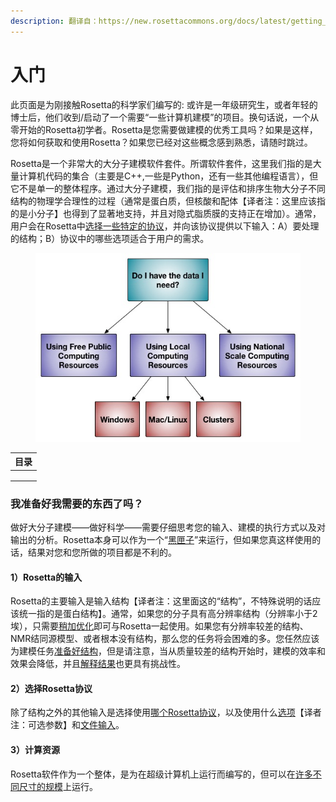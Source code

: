 ```yaml
---
description: 翻译自：https://new.rosettacommons.org/docs/latest/getting_started/Getting-Started
---
```


# 入门

此页面是为刚接触Rosetta的科学家们编写的: 或许是一年级研究生，或者年轻的博士后，他们收到/启动了一个需要“一些计算机建模”的项目。换句话说，一个从零开始的Rosetta初学者。Rosetta是您需要做建模的优秀工具吗？如果是这样，您将如何获取和使用Rosetta？如果您已经对这些概念感到熟悉，请随时跳过。

Rosetta是一个非常大的大分子建模软件套件。所谓软件套件，这里我们指的是大量计算机代码的集合（主要是C++,一些是Python，还有一些其他编程语言），但它不是单一的整体程序。通过大分子建模，我们指的是评估和排序生物大分子不同结构的物理学合理性的过程（通常是蛋白质，但核酸和配体【译者注：这里应该指的是小分子】也得到了显著地支持，并且对隐式脂质膜的支持正在增加）。通常，用户会在Rosetta中[选择一些特定的协议](https://new.rosettacommons.org/docs/latest/getting\_started/Solving-a-Biological-Problem)，并向该协议提供以下输入：A）要处理的结构；B）协议中的哪些选项适合于用户的需求。

<figure><img src="../.gitbook/assets/image.png" alt=""><figcaption></figcaption></figure>

| 目录 |
| -- |
|    |
|    |
|    |

### 我准备好我需要的东西了吗？

做好大分子建模——做好科学——需要仔细思考您的输入、建模的执行方式以及对输出的分析。Rosetta本身可以作为一个“[黑匣子](https://en.wikipedia.org/wiki/Black\_box)”来运行，但如果您真这样使用的话，结果对您和您所做的项目都是不利的。

#### 1）Rosetta的输入

Rosetta的主要输入是输入结构【译者注：这里面这的“结构”，不特殊说明的话应该统一指的是蛋白结构】。通常，如果您的分子具有高分辨率结构（分辨率小于2埃），只需要[稍加优化](https://new.rosettacommons.org/docs/latest/rosetta\_basics/preparation/preparing-structures)即可与Rosetta一起使用。如果您有分辨率较差的结构、NMR结同源模型、或者根本没有结构，那么您的任务将会困难的多。您任然应该为建模任务[准备好结构](https://new.rosettacommons.org/docs/latest/rosetta\_basics/preparation/preparing-structures)，但是请注意，当从质量较差的结构开始时，建模的效率和效果会降低，并且[解释结果](https://new.rosettacommons.org/docs/latest/getting\_started/Analyzing-Results)也更具有挑战性。

#### 2）选择Rosetta协议

除了结构之外的其他输入是选择使用[哪个Rosetta协议](https://new.rosettacommons.org/docs/latest/getting\_started/Solving-a-Biological-Problem)，以及使用什么[选项](https://new.rosettacommons.org/docs/latest/rosetta\_basics/running-rosetta-with-options#specifying-options)【译者注：可选参数】和[文件输入](https://new.rosettacommons.org/docs/latest/rosetta\_basics/file\_types/file-types-list#commonly-used-input-files)。

#### 3）计算资源

Rosetta软件作为一个整体，是为在超级计算机上运行而编写的，但可以在[许多不同尺寸的规模](https://new.rosettacommons.org/docs/latest/getting\_started/Rosetta-on-different-scales)上运行。
